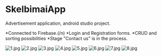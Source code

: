 # SkelbimaiApp

Advertisement application, android studio project.

*Connected to Firebase.(/n)
*Login and Registration forms.
*CRUD and sorting possibilities
*Stage "Contact us" is in the process.


![1.jpg](https://github.com/KestutisRuockus/SkelbimaiApp/blob/master/1.jpg)
![2.jpg](https://github.com/KestutisRuockus/SkelbimaiApp/blob/master/2.jpg)
![3.jpg](https://github.com/KestutisRuockus/SkelbimaiApp/blob/master/3.jpg)
![4.jpg](https://github.com/KestutisRuockus/SkelbimaiApp/blob/master/4.jpg)
![5.jpg](https://github.com/KestutisRuockus/SkelbimaiApp/blob/master/5.jpg)
![6.jpg](https://github.com/KestutisRuockus/SkelbimaiApp/blob/master/6.jpg)
![7.jpg](https://github.com/KestutisRuockus/SkelbimaiApp/blob/master/7.jpg)
![8.jpg](https://github.com/KestutisRuockus/SkelbimaiApp/blob/master/8.jpg)

